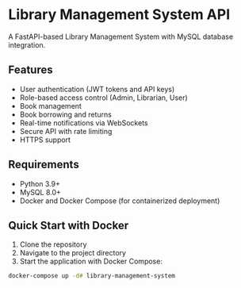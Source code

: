 # Library Management System API

A FastAPI-based Library Management System with MySQL database integration.

## Features

- User authentication (JWT tokens and API keys)
- Role-based access control (Admin, Librarian, User)
- Book management
- Book borrowing and returns
- Real-time notifications via WebSockets
- Secure API with rate limiting
- HTTPS support

## Requirements

- Python 3.9+
- MySQL 8.0+
- Docker and Docker Compose (for containerized deployment)

## Quick Start with Docker

1. Clone the repository
2. Navigate to the project directory
3. Start the application with Docker Compose:

```bash
docker-compose up -d#   l i b r a r y - m a n a g e m e n t - s y s t e m  
 